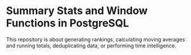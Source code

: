 # Summary Stats and Window Functions in PostgreSQL

This repository is about generating rankings, calculating moving averages and running totals, deduplicating data, or performing time intelligence.

